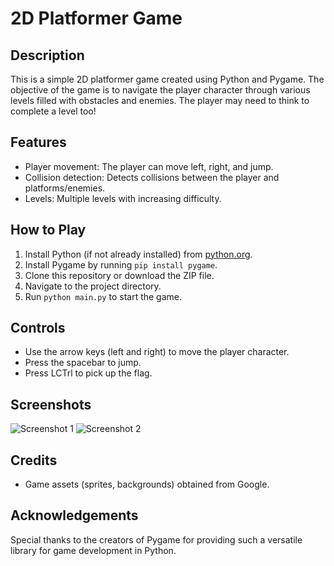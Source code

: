 # 2D Platformer Game

## Description
This is a simple 2D platformer game created using Python and Pygame. The objective of the game is to navigate the player character through various levels filled with obstacles and enemies. The player may need to think to complete a level too!

## Features
- Player movement: The player can move left, right, and jump.
- Collision detection: Detects collisions between the player and platforms/enemies.
- Levels: Multiple levels with increasing difficulty.

## How to Play
1. Install Python (if not already installed) from [python.org](https://www.python.org/).
2. Install Pygame by running `pip install pygame`.
3. Clone this repository or download the ZIP file.
4. Navigate to the project directory.
5. Run `python main.py` to start the game.

## Controls
- Use the arrow keys (left and right) to move the player character.
- Press the spacebar to jump.
- Press LCTrl to pick up the flag.

## Screenshots
![Screenshot 1](screenshots/screenshot1.png)
![Screenshot 2](screenshots/screenshot2.png)

## Credits
- Game assets (sprites, backgrounds) obtained from Google.

## Acknowledgements
Special thanks to the creators of Pygame for providing such a versatile library for game development in Python.
